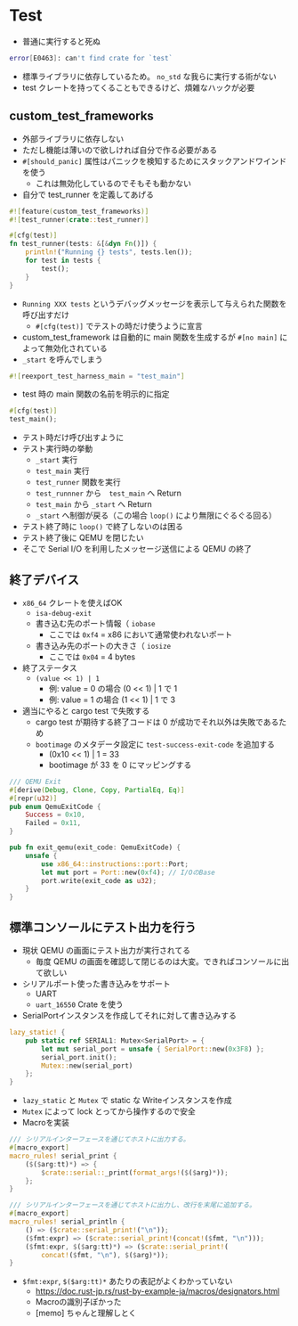 # Test

- 普通に実行すると死ぬ
```bash
error[E0463]: can't find crate for `test`
```
- 標準ライブラリに依存しているため。 `no_std` な我らに実行する術がない
- test クレートを持ってくることもできるけど、煩雑なハックが必要

## custom_test_frameworks

- 外部ライブラリに依存しない
- ただし機能は薄いので欲しければ自分で作る必要がある
- `#[should_panic]` 属性はパニックを検知するためにスタックアンドワインドを使う
    - これは無効化しているのでそもそも動かない
- 自分で test_runner を定義してあげる

```rs
#![feature(custom_test_frameworks)]
#![test_runner(crate::test_runner)]

#[cfg(test)]
fn test_runner(tests: &[&dyn Fn()]) {
    println!("Running {} tests", tests.len());
    for test in tests {
        test();
    }
}
```

- `Running XXX tests` というデバッグメッセージを表示して与えられた関数を呼び出すだけ
    - `#[cfg(test)]` でテストの時だけ使うように宣言
- custom_test_framework は自動的に main 関数を生成するが `#[no main]` によって無効化されている
- `_start` を呼んでしまう

```rs
#![reexport_test_harness_main = "test_main"]
```

- test 時の main 関数の名前を明示的に指定

```rs
#[cfg(test)]
test_main();
```

- テスト時だけ呼び出すように
- テスト実行時の挙動
    - `_start` 実行
    - `test_main` 実行
    - `test_runner` 関数を実行
    - `test_runnner` から　`test_main` へ Return
    - `test_main` から `_start` へ Return
    - `_start` へ制御が戻る（この場合 `loop()` により無限にぐるぐる回る）
- テスト終了時に `loop()` で終了しないのは困る
- テスト終了後に QEMU を閉じたい
- そこで Serial I/O を利用したメッセージ送信による QEMU の終了

## 終了デバイス

- `x86_64` クレートを使えばOK
    - `isa-debug-exit`
    - 書き込む先のポート情報（ `iobase` 
        - ここでは `0xf4` = x86 において通常使われないポート
    - 書き込み先のポートの大きさ（ `iosize`
        - ここでは `0x04` = 4 bytes
- 終了ステータス
    - `(value << 1) | 1`
        - 例: value = 0 の場合 (0 << 1) | 1 で 1
        - 例: value = 1 の場合 (1 << 1) | 1 で 3 
- 適当にやると cargo test で失敗する
    - cargo test が期待する終了コードは 0 が成功でそれ以外は失敗であるため
    - `bootimage` のメタデータ設定に `test-success-exit-code` を追加する
        - (0x10 << 1) | 1 = 33
        - bootimage が 33 を 0 にマッピングする

```rs
/// QEMU Exit
#[derive(Debug, Clone, Copy, PartialEq, Eq)]
#[repr(u32)]
pub enum QemuExitCode {
    Success = 0x10,
    Failed = 0x11,
}

pub fn exit_qemu(exit_code: QemuExitCode) {
    unsafe {
        use x86_64::instructions::port::Port;
        let mut port = Port::new(0xf4); // I/OのBase
        port.write(exit_code as u32);
    }
}
```

## 標準コンソールにテスト出力を行う

- 現状 QEMU の画面にテスト出力が実行されてる
    - 毎度 QEMU の画面を確認して閉じるのは大変。できればコンソールに出て欲しい
- シリアルポート使った書き込みをサポート
    - UART
    - `uart_16550` Crate を使う
- SerialPortインスタンスを作成してそれに対して書き込みする

```rs
lazy_static! {
    pub static ref SERIAL1: Mutex<SerialPort> = {
        let mut serial_port = unsafe { SerialPort::new(0x3F8) };
        serial_port.init();
        Mutex::new(serial_port)
    };
}
```

- `lazy_static` と `Mutex` で static な Writeインスタンスを作成
- `Mutex` によって lock とってから操作するので安全
- Macroを実装

```rs
/// シリアルインターフェースを通じてホストに出力する。
#[macro_export]
macro_rules! serial_print {
    ($($arg:tt)*) => {
        $crate::serial::_print(format_args!($($arg)*));
    };
}

/// シリアルインターフェースを通じてホストに出力し、改行を末尾に追加する。
#[macro_export]
macro_rules! serial_println {
    () => ($crate::serial_print!("\n"));
    ($fmt:expr) => ($crate::serial_print!(concat!($fmt, "\n")));
    ($fmt:expr, $($arg:tt)*) => ($crate::serial_print!(
        concat!($fmt, "\n"), $($arg)*));
}
```

- `$fmt:expr`, `$($arg:tt)*` あたりの表記がよくわかっていない
    - https://doc.rust-jp.rs/rust-by-example-ja/macros/designators.html
    - Macroの識別子ぽかった
    - [memo] ちゃんと理解しとく